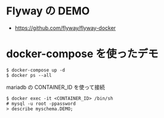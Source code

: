 Flyway の DEMO
==============

* https://github.com/flyway/flyway-docker

# docker-compose を使ったデモ

```
$ docker-compose up -d
$ docker ps --all
```

mariadb の CONTAINER_ID を使って接続

```
$ docker exec -it <CONTAINER_ID> /bin/sh
# mysql -u root -ppassword
> describe myschema.DEMO;
```
